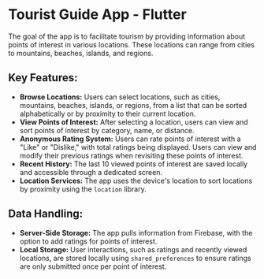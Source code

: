 # Tourist Guide App - Flutter

The goal of the app is to facilitate tourism by providing information about points of interest in various locations. These locations can range from cities to mountains, beaches, islands, and regions.

## Key Features:
- **Browse Locations:** Users can select locations, such as cities, mountains, beaches, islands, or regions, from a list that can be sorted alphabetically or by proximity to their current location.
- **View Points of Interest:** After selecting a location, users can view and sort points of interest by category, name, or distance.
- **Anonymous Rating System:** Users can rate points of interest with a "Like" or "Dislike," with total ratings being displayed. Users can view and modify their previous ratings when revisiting these points of interest.
- **Recent History:** The last 10 viewed points of interest are saved locally and accessible through a dedicated screen.
- **Location Services:** The app uses the device's location to sort locations by proximity using the `location` library.

## Data Handling:
- **Server-Side Storage:** The app pulls information from Firebase, with the option to add ratings for points of interest.
- **Local Storage:** User interactions, such as ratings and recently viewed locations, are stored locally using `shared_preferences` to ensure ratings are only submitted once per point of interest.
